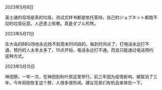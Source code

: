 2023年5月8日

富士通的现场是真的垃圾，测试式样书都是依托答辩，自己的ジョブネット都跑不动的垃圾玩意。人还患上咳嗽。真是ダブル煎熬。

2023年5月11日

东大岛的BBQ场地永远抢不到周末时间段的。每到时间点了，打电话永远打不通，预约的人太多太多了，10点开始，电话永远打不通。而且只能通过电话预约这种方式。

2023年5月15日

神田祭，一年一次，在神田到秋叶原这里举行。前三年因为疫情影响，被取消了三年，今年刚刚恢复这个祭，人很多很热闹。建议兄弟们有机会来体验一下。




